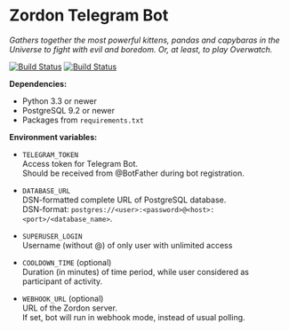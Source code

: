 # Zordon Telegram Bot
_Gathers together the most powerful kittens, pandas and capybaras in the Universe to fight with evil and boredom. Or, at least, to play Overwatch._

[![Build Status](https://travis-ci.org/KrusnikViers/Zordon.svg?branch=master&style=flat)](https://travis-ci.org/KrusnikViers/Zordon)
[![Build Status](https://img.shields.io/badge/License-MIT-blue.svg?style=flat)](https://opensource.org/licenses/MIT)

**Dependencies:**
* Python 3.3 or newer
* PostgreSQL 9.2 or newer
* Packages from `requirements.txt`

**Environment variables:**

* `TELEGRAM_TOKEN`\
Access token for Telegram Bot.\
Should be received from @BotFather during bot registration.

* `DATABASE_URL`\
DSN-formatted complete URL of PostgreSQL database.\
DSN-format: `postgres://<user>:<password>@<host>:<port>/<database_name>`.

* `SUPERUSER_LOGIN`\
Username (without @) of only user with unlimited access

* `COOLDOWN_TIME` (optional)\
Duration (in minutes) of time period, while user considered as participant of activity.

* `WEBHOOK_URL` (optional)\
URL of the Zordon server.\
If set, bot will run in webhook mode, instead of usual polling.
